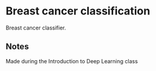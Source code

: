 # Breast cancer classification
Breast cancer classifier.

## Notes
Made during the Introduction to Deep Learning class
